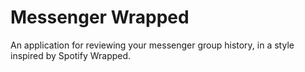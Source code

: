 # Messenger Wrapped

An application for reviewing your messenger group history, in a style inspired by Spotify Wrapped.